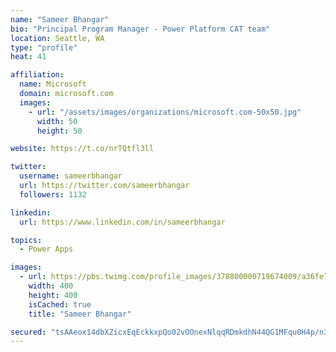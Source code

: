 ```yaml
---
name: "Sameer Bhangar"
bio: "Principal Program Manager - Power Platform CAT team"
location: Seattle, WA
type: "profile"
heat: 41

affiliation:
  name: Microsoft
  domain: microsoft.com
  images:
    - url: "/assets/images/organizations/microsoft.com-50x50.jpg"
      width: 50
      height: 50

website: https://t.co/nrTQtfl3ll

twitter:
  username: sameerbhangar
  url: https://twitter.com/sameerbhangar
  followers: 1132

linkedin:
  url: https://www.linkedin.com/in/sameerbhangar

topics:
  - Power Apps

images:
  - url: https://pbs.twimg.com/profile_images/378800000719674009/a36fe7ddfab1778b76e5793772e43798_400x400.jpeg
    width: 400
    height: 400
    isCached: true
    title: "Sameer Bhangar"

secured: "tsAAeox14dbXZicxEqEckkxpQo02vOOnexNlqqRDmkdhN44QG1MFqu0H4p/n3tuuB67JNrjZEMxRYdpakKFZpb0wgRndsxB8KBGYJ4XUgY25kZ9LOEV3YNgNDyiWI4x+OaBGrUTo5Qx+CcuBS3pOROrPeEqE8Dhp6Y0mojS5IQxFJp8+/FPMgoVlJ9bvJPqrXKerxQef6Is9Yh7Uq1GgrRDmVHxLSpJjCB91rP5z9G0fWKVyOeRsg3bLHgc6jzNHYJyA9wc7RKerSHsLbS4fhYbisH58bPOiAbAkKweK+68OHHAs2VA4XJG1DxsfdXvDeb2fk47pPkdlawUYPBYZiOykMSY1bS/jA5Hl6bILD6sWuK5g0Ju1QBPatmJNdraehBz3Z/4hRFwXQdr6HsRkuY5G4l2BYe0Bl94WPk/2q6Y=;55SHNpKozaxlBIGTaxiVnA=="
---
```



